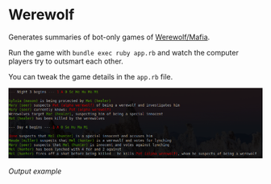 # Werewolf

Generates summaries of bot-only games of
[Werewolf/Mafia](https://en.wikipedia.org/wiki/Mafia_(party_game)).

Run the game with `bundle exec ruby app.rb` and watch the computer players try
to outsmart each other.

You can tweak the game details in the `app.rb` file.

![Output example](example.png)

*Output example*
